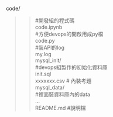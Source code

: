 code/  
>>#開發組的程式碼  
>>code.ipynb  
>>#方便devops的開啟用成py檔  
>>code.py  
>>#裝API的log  
>>my.log  
mysql_init/  
>>#devops組製作的初始化資料庫  
>>init.sql  
>>xxxxxxx.csv  # 內裝考題  
mysql_data/  
>>#裡面裝資料庫內的data  
>>...  
README.md  #說明檔  
